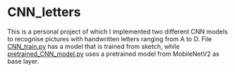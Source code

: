 # CNN_letters
This is a personal project of which I implemented two different CNN models to recognise pictures with handwritten letters ranging from A to D. File [CNN_train.py](CNN_train.py) has a model that is trained from sketch, while [pretrained_CNN_model.py](pretrained_CNN_model.py) uses a pretrained model from MobileNetV2 as base layer.
